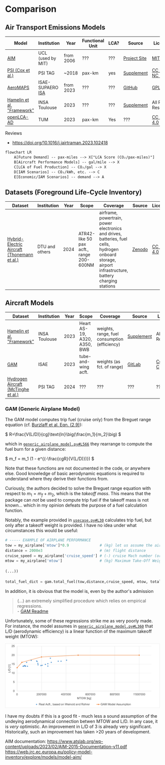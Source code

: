 # Comparison

## Air Transport Emissions Models

| Model | Institution | Year | Functional Unit | LCA? | Source | License |
|-------|-------------|------|-----------------|------|--------|---------|
| [AIM](https://www.ucl.ac.uk/energy-models/models/aim) | UCL (used by MIT) | from 2006 | ??? | ??? | [Project Site](https://www.atslab.org/data-tools/) | [MIT](https://mit-license.org) |
| [PSI (Cox et al.)](https://doi.org/10.1016/j.trd.2017.10.017) | PSI TAG | ~2018 | pax-km | yes | [Supplement](https://doi.org/10.1016/j.trd.2017.10.017) |  [CC BY NC 3.0](https://creativecommons.org/licenses/by-nc/3.0/deed.en) |
| [AeroMAPS](https://aeromaps.isae-supaero.fr) | ISAE-SUPAERO [ISA](https://isa-toulouse.com/) | from 2023 | ??? | ??? | [GitHub](https://github.com/AeroMAPS/AeroMAPS) | [GPL-3.0](https://www.gnu.org/licenses/gpl-3.0.en.html) |
| [Hamelin et al. "Framework"](https://doi.org/10.1016/j.scitotenv.2023.163881) | INSA Toulouse | 2023 | ??? | ??? | [Supplement](https://doi.org/10.1016/j.scitotenv.2023.163881) | All Rights Reserved |
| [openLCA-AD]() | TUM | 2023 | pax-km | Yes | ??? | [CC BY 4.0](https://creativecommons.org/licenses/by/4.0/deed.en) |

Reviews

 - https://doi.org/10.1016/j.jairtraman.2023.102418

```mermaid
flowchart LR
    A[Future Demand] -- pax-miles --> X["LCA Score (CO₂/pax-miles)"]
    B[Aircraft Performance Models] -- gal/mile --> X
    C[LCA of Fuel Production] -- CO₂/gal --> X
    D[IAM Scenarios] -- CO₂/kWh, etc. --> C
    E[Economic/IAM Scenarios] -- demand --> A
```

## Datasets (Foreground Life-Cycle Inventory)

| Dataset | Institution | Year | Scope | Coverage | Source | License |
|---------|-------------|------|-------|----------|--------|---------|
| [Hybrid-Electric Aircraft (Thonemann et al.)](https://doi.org/10.1016/j.jclepro.2023.140314) | DTU and others | 2024 | ATR42-like 50 pax acft., range 200-600NM | airframe, powertrain, power electronics and drives, batteries, fuel cells, hydrogen onboard storage, airport infrastructure, battery charging stations | [Zenodo](https://doi.org/10.5281/zenodo.8155003) | [CC BY 4.0](https://creativecommons.org/licenses/by/4.0/deed.en) |

## Aircraft Models

| Dataset | Institution | Year | Scope | Coverage | Source | License |
|---------|-------------|------|-------|----------|--------|---------|
| [Hamelin et al. "Framework"](https://doi.org/10.1016/j.scitotenv.2023.163881) | INSA Toulouse | 2023 | Heart AS-19, A320, A350, BWB | weights, range, fuel consumption (efficiency) | [Supplement](https://doi.org/10.1016/j.scitotenv.2023.163881) | All Rights Reserved |
| [GAM](https://doi.org/10.2514/6.2024-1707) | ISAE | 2023 | tube-and-wing acft. | weights (as fct. of range) | [GitLab](https://gitlab.com/m6029/genericairplanemodel) | [CeCILL-C](http://www.cecill.info/licences/Licence_CeCILL-C_V1-en.html) |
| [Hydrogen Aircraft (McTinghe et al.)]() | PSI TAG | 2024 | ??? | ??? | ??? | ??? |

### GAM (Generic Airplane Model)

The GAM model computes trip fuel (cruise only) from the Breguet range equation (cf. [Burzlaff et al. Eqn. (2.9)](https://www.fzt.haw-hamburg.de/pers/Scholz/arbeiten/TextBurzlaff.pdf)):

$
R=\frac{V(L/D)}{cg}\text{ln}\big(\frac{m_1}{m_2}\big)
$

which in [`generic_airplane_model.py#L566`](https://gitlab.com/m6029/genericairplanemodel/-/blob/main/models/generic_airplane_model.py?ref_type=heads#L566) they rearrange to compute the fuel burn for a given distance:

$
m_f = m_1 (1 - e^{(-\frac{cgR}{V(L/D)})})
$

Note that these functions are not documented in the code, or anywhere else. Good knowledge of basic aerodynamic equations is required to understand where they derive their functions from.

Curiously, the authors decided to solve the Breguet range equation with respect to $m_1=m_f+m_2$, which is the _takeoff mass_. This means that the package can _not_ be used to compute trip fuel if the takeoff mass is not known... which in my opinion defeats the purpose of a fuel calculation function.

Notably, the example provided in [`usecase.py#L30`](https://gitlab.com/m6029/genericairplanemodel/-/blob/main/models/usecase.py?ref_type=heads#L30) calculates trip fuel, but only after a takeoff weight is provided. I have no idea under what circumstances this would be useful:

```python
# ----- EXAMPLE OF AIRPLANE PERFORMANCE
tow = my_airplane['mtow']*0.9              # (kg) let us assume the airplane takes-off at 90% of its maximum mass
distance = 2000e3                          # (m) flight distance
cruise_speed = my_airplane['cruise_speed'] # (-) cruise Mach number (or True Airspeed (m/s) )
mtow = my_airplane['mtow']                 # (kg) Maximum Take-Off Weight

(...))

total_fuel_dict = gam.total_fuel(tow,distance,cruise_speed, mtow, total_power, power_system, altitude_data,reserve_data)
```

In addition, it is obvious that the model is, even by the author's admission

> (...) an extremely simplified procedure which relies on empirical regressions. \
> \- [GAM Readme](https://gitlab.com/m6029/genericairplanemodel/-/tree/main?ref_type=heads#principle)

Unfortunately, some of these regressions strike me as very poorly made. For instance, the model assumes in [`generic_airplane_model.py#L360`](https://gitlab.com/m6029/genericairplanemodel/-/blob/main/models/generic_airplane_model.py?ref_type=heads#L360) that L/D (aerodynamic efficiency) is a linear function of the maximum takeoff weight (MTOW):

![](_media/l-over-d_assumption_GAM.png)

I have my doubts if this is a good fit - much less a sound assumption of the undeying aerodynamical connection betwen MTOW and L/D. In any case, it is _very_ optimistic. An improvement in L/D of 3 is already very significant. Historically, such an improvement has taken >20 years of development.



AIM documentation: https://www.atslab.org/wp-content/uploads/2023/02/AIM-2015-Documentation-v11.pdf
https://web.jrc.ec.europa.eu/policy-model-inventory/explore/models/model-aim/